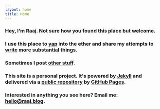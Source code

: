 ```yaml
---
layout: home
title: Home
---
```


### Hey, I'm Raaj. Not sure how you found this place but welcome.
### I use this place to [yap](/musings) into the ether and share my attempts to [write](/writing) more substantial things.
### Sometimes I post [other stuff](/stuff).
### This site is a personal project. It's powered by [Jekyll](https://jekyllrb.com) and delivered via a [public repository](https://github.com/itsraaj/itsraaj.github.io) by [GitHub Pages](https://pages.github.com).
### Interested in anything you see here? Email me: <hello@raaj.blog>.
